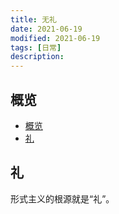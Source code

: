 ```yaml
---
title: 无礼
date: 2021-06-19
modified: 2021-06-19
tags: [日常]
description: 
---
```


## 概览

- [概览](#概览)
- [礼](#礼)


## 礼

形式主义的根源就是“礼”。


